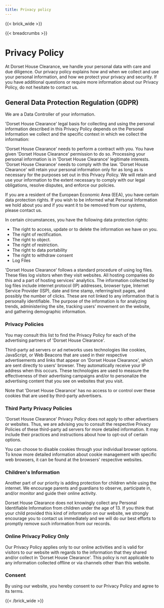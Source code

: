 ```yaml
---
title: Privacy policy
---
```

{{< brick_wide >}}  

{{< breadcrumbs >}}

# Privacy Policy
At Dorset House Clearance, we handle your personal data with care and due diligence. Our privacy policy explains how and when we collect and use
your personal information, and how we protect your privacy and security. If you have additional questions or require more information about our Privacy Policy, do not hesitate to contact us.

## General Data Protection Regulation (GDPR)

We are a Data Controller of your information.

'Dorset House Clearance' legal basis for collecting and using the personal information described in this Privacy Policy depends on the Personal Information 
we collect and the specific context in which we collect the information:

'Dorset House Clearance' needs to perform a contract with you.
You have given 'Dorset House Clearance' permission to do so.
Processing your personal information is in 'Dorset House Clearance' legitimate interests.
'Dorset House Clearance' needs to comply with the law.
'Dorset House Clearance' will retain your personal information only for as long as is necessary for the purposes set out in this Privacy Policy. 
We will retain and use your information to the extent necessary to comply with our legal obligations, resolve disputes, and enforce our policies.

If you are a resident of the European Economic Area (EEA), you have certain data protection rights. If you wish to be informed what Personal Information we hold about 
you and if you want it to be removed from our systems, please contact us.

In certain circumstances, you have the following data protection rights:

- The right to access, update or to delete the information we have on you.
- The right of rectification.
- The right to object.
- The right of restriction.
- The right to data portability
- The right to withdraw consent
- Log Files

'Dorset House Clearance' follows a standard procedure of using log files. These files log visitors when they visit websites. All hosting companies do this and a 
part of hosting services' analytics. The information collected by log files include internet protocol (IP) addresses, browser type, Internet Service Provider (ISP), 
date and time stamp, referring/exit pages, and possibly the number of clicks. These are not linked to any information that is personally identifiable. 
The purpose of the information is for analyzing trends, administering the site, tracking users' movement on the website, and gathering demographic information.

### Privacy Policies
You may consult this list to find the Privacy Policy for each of the advertising partners of 'Dorset House Clearance'.

Third-party ad servers or ad networks uses technologies like cookies, JavaScript, or Web Beacons that are used in their respective advertisements and links that appear on 'Dorset House Clearance', which are sent directly to users' browser. They automatically receive your IP address when this occurs. These technologies are used to measure the effectiveness of their advertising campaigns and/or to personalize the advertising content that you see on websites that you visit.

Note that 'Dorset House Clearance' has no access to or control over these cookies that are used by third-party advertisers.

### Third Party Privacy Policies
'Dorset House Clearance' Privacy Policy does not apply to other advertisers or websites. Thus, we are advising you to consult the respective Privacy Policies of these third-party ad servers for more detailed information. It may include their practices and instructions about how to opt-out of certain options.

You can choose to disable cookies through your individual browser options. To know more detailed information about cookie management with specific web browsers, it can be found at the browsers' respective websites.

### Children's Information
Another part of our priority is adding protection for children while using the internet. We encourage parents and guardians to observe, participate in, and/or monitor and guide their online activity.

Dorset House Clearance does not knowingly collect any Personal Identifiable Information from children under the age of 13. If you think that your child provided this kind of information on our website, we strongly encourage you to contact us immediately and we will do our best efforts to promptly remove such information from our records.

### Online Privacy Policy Only
Our Privacy Policy applies only to our online activities and is valid for visitors to our website with regards to the information that they shared and/or collect in 'Dorset House Clearance'. This policy is not applicable to any information collected offline or via channels other than this website.

### Consent
By using our website, you hereby consent to our Privacy Policy and agree to its terms.

{{< /brick_wide >}}  
